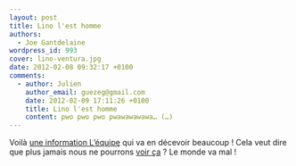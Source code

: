 ```yaml
---
layout: post
title: Lino l'est homme
authors:
  - Joe Gantdelaine
wordpress_id: 993
cover: lino-ventura.jpg
date: 2012-02-08 09:32:17 +0100
comments:
  - author: Julien
    author_email: guezeg@gmail.com
    date: 2012-02-09 17:11:26 +0100
    title: Lino l'est homme
    content: pwo pwo pwo pwawawawawa… (…)
---
```


Voilà
[une information L’équipe](http://www.lequipe.fr/Tennis/Actualites/Li-na-jette-l-eponge/261774)
qui va en décevoir beaucoup ! Cela veut dire que plus jamais nous ne pourrons
[voir ça](http://www.ina.fr/economie-et-societe/vie-sociale/video/CAA81020718/debat-valery-giscard-d-estaing-francois-mitterrand.fr.html) ?
Le monde va mal !
